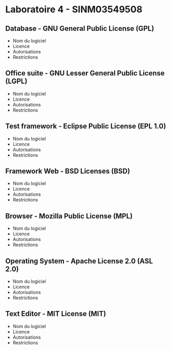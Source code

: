 # Laboratoire 4 - SINM03549508

## Database - GNU General Public License (GPL)

- Nom du logiciel
- Licence
- Autorisations
- Restrictions

## Office suite - GNU Lesser General Public License (LGPL)

- Nom du logiciel
- Licence
- Autorisations
- Restrictions

## Test framework - Eclipse Public License (EPL 1.0)

- Nom du logiciel
- Licence
- Autorisations
- Restrictions

## Framework Web - BSD Licenses (BSD)

- Nom du logiciel
- Licence
- Autorisations
- Restrictions

## Browser - Mozilla Public License (MPL)

- Nom du logiciel
- Licence
- Autorisations
- Restrictions

## Operating System - Apache License 2.0 (ASL 2.0)

- Nom du logiciel
- Licence
- Autorisations
- Restrictions

## Text Editor - MIT License (MIT)

- Nom du logiciel
- Licence
- Autorisations
- Restrictions